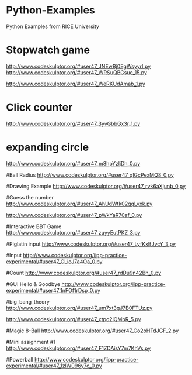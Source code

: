 # Python-Examples
Python Examples from RICE University

# Stopwatch game
http://www.codeskulptor.org/#user47_JNEwBj0EgWsyyrI.py
http://www.codeskulptor.org/#user47_WRSuQBCsue_15.py

http://www.codeskulptor.org/#user47_WeRKUdAmab_1.py

# Click counter
http://www.codeskulptor.org/#user47_3yvGbbGx3r_1.py

# expanding circle
http://www.codeskulptor.org/#user47_m8hpYzljDh_0.py

#Ball Radius
http://www.codeskulptor.org/#user47_qlGcPexMQ8_0.py

#Drawing Example
http://www.codeskulptor.org/#user47_rvk6aXjunb_0.py

#Guess the number
http://www.codeskulptor.org/#user47_AhUdWtk02qqLyxk.py

http://www.codeskulptor.org/#user47_pWkYaR70af_0.py

#Interactive BBT Game
http://www.codeskulptor.org/#user47_zuyyEutPKZ_3.py

#Piglatin input
http://www.codeskulptor.org/#user47_LyfKxBJycY_3.py

#Input
http://www.codeskulptor.org/iipp-practice-experimental/#user47_CLicJ7a4Oa_0.py

#Count
http://www.codeskulptor.org/#user47_rdDu9n42Bh_0.py

#GUI Hello & Goodbye
http://www.codeskulptor.org/iipp-practice-experimental/#user47_1nFOf1rDsp_0.py

#big_bang_theory
http://www.codeskulptor.org/#user47_um7xt3gJ7B0FTUz.py

http://www.codeskulptor.org/#user47_xtpo2lQMbR_5.py

#Magic 8-Ball
http://www.codeskulptor.org/#user47_Co2oHTdJGF_2.py

#Mini assignment #1
http://www.codeskulptor.org/#user47_F1ZDAisY7m7KhVs.py

#Powerball
http://www.codeskulptor.org/iipp-practice-experimental/#user47_1zlW096y7c_0.py
